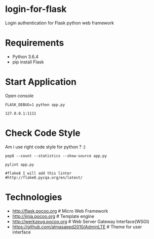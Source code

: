 # login-for-flask
Login authentication for Flask python web framework

# Requirements 
- Python 3.6.4
- pip install Flask

# Start Application
Open console
```
FLASK_DEBUG=1 python app.py

127.0.0.1:1111
```
# Check Code Style
Am i use right code style for python ? :)
```
pep8 --count --statistics --show-source app.py

pylint app.py

#flake8 I will add this linter
#http://flake8.pycqa.org/en/latest/
```
# Technologies
- http://flask.pocoo.org  # Micro Web Framework
- http://jinja.pocoo.org  # Template engine
- http://werkzeug.pocoo.org # Web Server Gateway Interface(WSGI)
- https://github.com/almasaeed2010/AdminLTE # Theme for user interface
